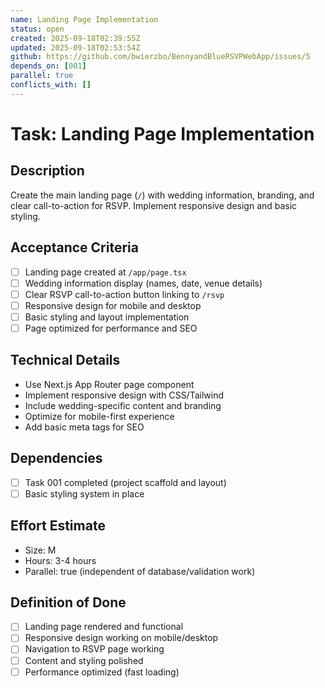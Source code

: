 ```yaml
---
name: Landing Page Implementation
status: open
created: 2025-09-18T02:39:55Z
updated: 2025-09-18T02:53:54Z
github: https://github.com/bwierzbo/BennyandBlueRSVPWebApp/issues/5
depends_on: [001]
parallel: true
conflicts_with: []
---
```


# Task: Landing Page Implementation

## Description
Create the main landing page (`/`) with wedding information, branding, and clear call-to-action for RSVP. Implement responsive design and basic styling.

## Acceptance Criteria
- [ ] Landing page created at `/app/page.tsx`
- [ ] Wedding information display (names, date, venue details)
- [ ] Clear RSVP call-to-action button linking to `/rsvp`
- [ ] Responsive design for mobile and desktop
- [ ] Basic styling and layout implementation
- [ ] Page optimized for performance and SEO

## Technical Details
- Use Next.js App Router page component
- Implement responsive design with CSS/Tailwind
- Include wedding-specific content and branding
- Optimize for mobile-first experience
- Add basic meta tags for SEO

## Dependencies
- [ ] Task 001 completed (project scaffold and layout)
- [ ] Basic styling system in place

## Effort Estimate
- Size: M
- Hours: 3-4 hours
- Parallel: true (independent of database/validation work)

## Definition of Done
- [ ] Landing page rendered and functional
- [ ] Responsive design working on mobile/desktop
- [ ] Navigation to RSVP page working
- [ ] Content and styling polished
- [ ] Performance optimized (fast loading)
